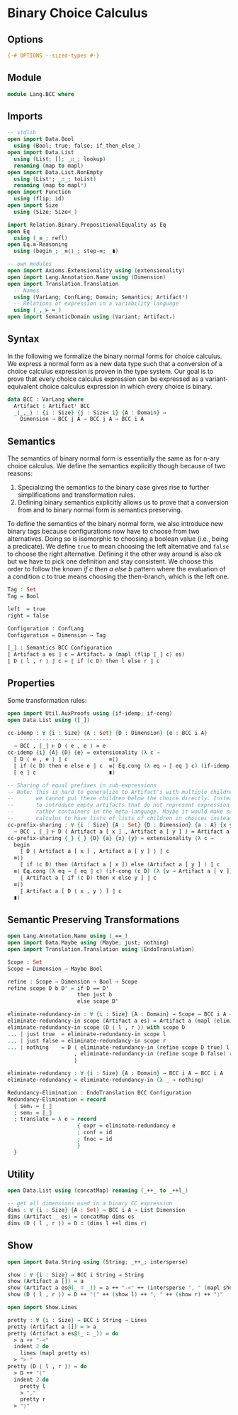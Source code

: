 # Binary Choice Calculus

## Options

```agda
{-# OPTIONS --sized-types #-}
```

## Module

```agda
module Lang.BCC where
```

## Imports

```agda
-- stdlib
open import Data.Bool
  using (Bool; true; false; if_then_else_)
open import Data.List
  using (List; []; _∷_; lookup)
  renaming (map to mapl)
open import Data.List.NonEmpty
  using (List⁺; _∷_; toList)
  renaming (map to mapl⁺)
open import Function
  using (flip; id)
open import Size
  using (Size; Size<_)

import Relation.Binary.PropositionalEquality as Eq
open Eq
  using (_≡_; refl)
open Eq.≡-Reasoning
  using (begin_; _≡⟨⟩_; step-≡; _∎)

-- own modules
open import Axioms.Extensionality using (extensionality)
open import Lang.Annotation.Name using (Dimension)
open import Translation.Translation
  -- Names
  using (VarLang; ConfLang; Domain; Semantics; Artifactˡ)
  -- Relations of expression in a variability language
  using (_,_⊢_≈_)
open import SemanticDomain using (Variant; Artifactᵥ)
```

## Syntax

In the following we formalize the binary normal forms for choice calculus. We express a normal form as a new data type such that a conversion of a choice calculus expression is proven in the type system. Our goal is to prove that every choice calculus expression can be expressed as a variant-equivalent choice calculus expression in which every choice is binary.

```agda
data BCC : VarLang where
  Artifact : Artifactˡ BCC
  _⟨_,_⟩ : {i : Size} {j : Size< i} {A : Domain} →
    Dimension → BCC j A → BCC j A → BCC i A
```

## Semantics

The semantics of binary normal form is essentially the same as for n-ary choice calculus.
We define the semantics explicitly though because of two reasons:

1. Specializing the semantics to the binary case gives rise to further simplifications and transformation rules.
2. Defining binary semantics explicitly allows us to prove that a conversion from and to binary normal form is semantics preserving.

To define the semantics of the binary normal form, we also introduce new binary tags because configurations now have to choose from two alternatives.
Doing so is isomorphic to choosing a boolean value (i.e., being a predicate).
We define `true` to mean choosing the left alternative and `false` to choose the right alternative.
Defining it the other way around is also ok but we have to pick one definition and stay consistent.
We choose this order to follow the known _if c then a else b_ pattern where the evaluation of a condition _c_ to true means choosing the then-branch, which is the left one.
```agda
Tag : Set
Tag = Bool

left  = true
right = false

Configuration : ConfLang
Configuration = Dimension → Tag

⟦_⟧ : Semantics BCC Configuration
⟦ Artifact a es ⟧ c = Artifactᵥ a (mapl (flip ⟦_⟧ c) es)
⟦ D ⟨ l , r ⟩ ⟧ c = ⟦ if (c D) then l else r ⟧ c
```

## Properties

Some transformation rules:
```agda
open import Util.AuxProofs using (if-idemp; if-cong)
open Data.List using ([_])

cc-idemp : ∀ {i : Size} {A : Set} {D : Dimension} {e : BCC i A}
    -----------------------------
  → BCC , ⟦_⟧ ⊢ D ⟨ e , e ⟩ ≈ e
cc-idemp {i} {A} {D} {e} = extensionality (λ c →
  ⟦ D ⟨ e , e ⟩ ⟧ c             ≡⟨⟩
  ⟦ if (c D) then e else e ⟧ c  ≡⟨ Eq.cong (λ eq → ⟦ eq ⟧ c) (if-idemp (c D)) ⟩
  ⟦ e ⟧ c                       ∎)

-- Sharing of equal prefixes in sub-expressions
-- Note: This is hard to generalize to Artifact's with multiple children because
--       we cannot put these children below the choice directly. Instead we would have
--       to introduce empty artifacts that do not represent expression in the object language but
--       rather containers in the meta-language. Maybe it would make sense to generalize choice
--       calculus to have lists of lists of children in choices instead of exactly one subtree per alternative.
cc-prefix-sharing : ∀ {i : Size} {A : Set} {D : Dimension} {a : A} {x y : BCC i A}
  → BCC , ⟦_⟧ ⊢ D ⟨ Artifact a [ x ] , Artifact a [ y ] ⟩ ≈ Artifact a [ D ⟨ x , y ⟩ ]
cc-prefix-sharing {_} {_} {D} {a} {x} {y} = extensionality (λ c →
  begin
    ⟦ D ⟨ Artifact a [ x ] , Artifact a [ y ] ⟩ ⟧ c
  ≡⟨⟩
    ⟦ if (c D) then (Artifact a [ x ]) else (Artifact a [ y ] ) ⟧ c
  ≡⟨ Eq.cong (λ eq → ⟦ eq ⟧ c) (if-cong (c D) (λ {v → Artifact a [ v ]}) ) ⟩
    ⟦ Artifact a [ if (c D) then x else y ] ⟧ c
  ≡⟨⟩
    ⟦ Artifact a [ D ⟨ x , y ⟩ ] ⟧ c
  ∎)
```

## Semantic Preserving Transformations

```agda
open Lang.Annotation.Name using (_==_)
open import Data.Maybe using (Maybe; just; nothing)
open import Translation.Translation using (EndoTranslation)

Scope : Set
Scope = Dimension → Maybe Bool

refine : Scope → Dimension → Bool → Scope
refine scope D b D' = if D == D'
                      then just b
                      else scope D'

eliminate-redundancy-in : ∀ {i : Size} {A : Domain} → Scope → BCC i A → BCC i A
eliminate-redundancy-in scope (Artifact a es) = Artifact a (mapl (eliminate-redundancy-in scope) es)
eliminate-redundancy-in scope (D ⟨ l , r ⟩) with scope D
... | just true  = eliminate-redundancy-in scope l
... | just false = eliminate-redundancy-in scope r
... | nothing    = D ⟨ eliminate-redundancy-in (refine scope D true) l
                     , eliminate-redundancy-in (refine scope D false) r
                     ⟩

eliminate-redundancy : ∀ {i : Size} {A : Domain} → BCC i A → BCC i A
eliminate-redundancy = eliminate-redundancy-in (λ _ → nothing)

Redundancy-Elimination : EndoTranslation BCC Configuration
Redundancy-Elimination = record
  { sem₁ = ⟦_⟧
  ; sem₂ = ⟦_⟧
  ; translate = λ e → record
                      { expr = eliminate-redundancy e
                      ; conf = id
                      ; fnoc = id
                      }
  }
```

## Utility

```agda
open Data.List using (concatMap) renaming (_++_ to _++l_)

-- get all dimensions used in a binary CC expression
dims : ∀ {i : Size} {A : Set} → BCC i A → List Dimension
dims (Artifact _ es) = concatMap dims es
dims (D ⟨ l , r ⟩) = D ∷ (dims l ++l dims r)
```

## Show

```agda
open import Data.String using (String; _++_; intersperse)

show : ∀ {i : Size} → BCC i String → String
show (Artifact a []) = a
show (Artifact a es@(_ ∷ _)) = a ++ "-<" ++ (intersperse ", " (mapl show es)) ++ ">-"
show (D ⟨ l , r ⟩) = D ++ "⟨" ++ (show l) ++ ", " ++ (show r) ++ "⟩"

open import Show.Lines

pretty : ∀ {i : Size} → BCC i String → Lines
pretty (Artifact a []) = > a
pretty (Artifact a es@(_ ∷ _)) = do
  > a ++ "-<"
  indent 2 do
    lines (mapl pretty es)
  > ">-"
pretty (D ⟨ l , r ⟩) = do
  > D ++ "⟨"
  indent 2 do
    pretty l
    > ","
    pretty r
  > "⟩"
```
